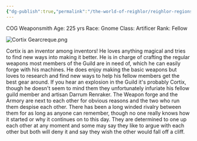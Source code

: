 ```yaml
---
{"dg-publish":true,"permalink":"/the-world-of-reighlor/reighlor-regions/kingdom-of-leloria/joleria/guilds-of-joleria/conquest-of-glory-cog/cog-staff/cortix-gearcreque/"}
---
```


COG Weaponsmith 
Age: 225 yrs 
Race: Gnome 
Class: Artificer 
Rank: Fellow 

![Cortix Gearcreque.png](/img/user/Z%20NPC%20Pics/Conquest%20Of%20Glory%20PICS/Cortix%20Gearcreque.png)

Cortix is an inventor among inventors! He loves anything magical and tries to find new ways into making it better. He is in charge of crafting the regular weapons most members of the Guild are in need of, which he can easily forge with his machines. He does enjoy making the basic weapons but loves to research and find new ways to help his fellow members get the best gear around. If you hear an explosion in the Guild it's probably Cortix, though he doesn't seem to mind them they unfortunately infuriate his fellow guild member and artisan Darrum Renraker. The Weapon forge and the Armory are next to each other for obvious reasons and the two who run them despise each other. There has been a long winded rivalry between them for as long as anyone can remember, though no one really knows how it started or why it continues on to this day. They are determined to one up each other at any moment and some may say they like to argue with each other but both will deny it and say they wish the other would fall off a cliff.